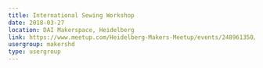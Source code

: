 ```yaml
---
title: International Sewing Workshop
date: 2018-03-27
location: DAI Makerspace, Heidelberg
link: https://www.meetup.com/Heidelberg-Makers-Meetup/events/248961350/
usergroup: makershd
type: usergroup
---
```


